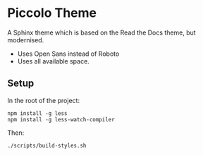 # Piccolo Theme

A Sphinx theme which is based on the Read the Docs theme, but modernised.

- Uses Open Sans instead of Roboto
- Uses all available space.

## Setup

In the root of the project:

```
npm install -g less
npm install -g less-watch-compiler
```

Then:

```
./scripts/build-styles.sh
```
